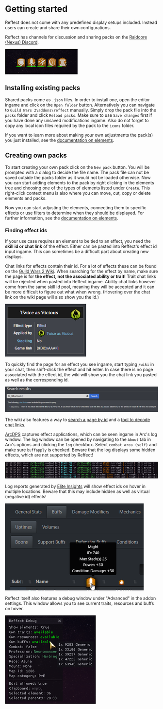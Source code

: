 # Getting started
Reffect does not come with any predefined display setups included.
Instead users can create and share their own configurations.

Reffect has channels for discussion and sharing packs on the [Raidcore (Nexus) Discord](https://discord.gg/raidcore).

![Boons display](./img/boons.png)

## Installing existing packs
Shared packs come as `.json` files.
In order to install one, open the editor ingame and click on the `Open folder` button.
Alternatively you can navigate to `Guild Wars 2\addons\reffect` manually.
Simply drop the pack file into the `packs` folder and click `Reload packs`.
Make sure to use `Save changes` first if you have done any unsaved modifications ingame.
Also do not forget to copy any local icon files required by the pack to the `icons` folder.

If you want to learn more about making your own adjustments the pack(s) you just installed, see the [documentation on elements](./elements.md).

## Creating own packs
To start creating your own pack click on the `New pack` button.
You will be prompted with a dialog to decide the file name.
The pack file can not be saved outside the packs folder as it would not be loaded otherwise.
Now you can start adding elements to the pack by right clicking in the elements tree and choosing one of the types of elements listed under `Create`.
This right-click context menu is also where you can move, cut, copy or delete elements and packs.

Now you can start adjusting the elements, connecting them to specific effects or use filters to determine when they should be displayed.
For further information, see the [documentation on elements](./elements.md).

### Finding effect ids
If your use case requires an element to be tied to an effect, you need the **skill id or chat link** of the effect.
Either can be pasted into Reffect's effect id input ingame.
This can sometimes be a difficult part about creating new displays.

Chat links for effects contain their id.
For a lot of effects these can be found on the [Guild Wars 2 Wiki](https://wiki.guildwars2.com).
When searching for the effect by name, make sure the page is for **the effect, not the associated ability or trait!**
Trait chat links will be rejected when pasted into Reffect ingame.
Ability chat links however come from the same skill id pool, meaning they will be accepted and it can be more difficult to figure out what when wrong.
(Hovering over the chat link on the wiki page will also show you the id.)

![Wiki page for an effect](./img/wiki-effect.png)

To quickly find the page for an effect you see ingame, start typing `/wiki` in your chat, then shift-click the effect and hit enter.
In case there is no page associated with the effect id, the wiki will show you the chat link you pasted as well as the corresponding id.

![Wiki chat link search with no results](./img/wiki-no-result.png)

The wiki also features a way to [search a page by id](https://wiki.guildwars2.com/wiki/Special:RunQuery/Search_by_id) and a [tool to decode chat links](https://wiki.guildwars2.com/wiki/Widget:Chat_link_decoder).

[ArcDPS](https://deltaconnected.com/arcdps/) captures effect applications, which can be seen ingame in Arc's log window.
The log window can be opened by navigating to the `About` tab in Arc's options and clicking the `log` checkbox.
Select `combat area (self)` and make sure `buffapply` is checked.
Beware that the log displays some hidden effects, which are not supported by Reffect!

![Effect ids in ArcDPS log window](./img/id-arc.png)

Log reports generated by [Elite Insights](https://github.com/baaron4/GW2-Elite-Insights-Parser) will show effect ids on hover in multiple locations.
Beware that this may include hidden as well as virtual (negative id) effects!

![Effect id in Elite Insights log report](./img/id-log.png)

Reffect itself also features a debug window under "Advanced" in the addon settings.
This window allows you to see current traits, resources and buffs on hover.

![Reffect debug window](./img/debug-window.png)
